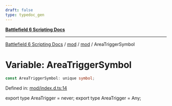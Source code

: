 ```yaml
---
draft: false
type: typedoc_gen
---
```


[**Battlefield 6 Scripting Docs**](../../../_index.md)

***

[Battlefield 6 Scripting Docs](../../../_index.md) / [mod](../../_index.md) / [mod](../_index.md) / AreaTriggerSymbol

# Variable: AreaTriggerSymbol

```ts
const AreaTriggerSymbol: unique symbol;
```

Defined in: [mod/index.d.ts:14](https://github.com/battlefield-portal-community/portal-docs/blob/6d87e21c5922a3efb03c634dbe98e5fe6e797672/generators/santiago/mod/index.d.ts#L14)

export type AreaTrigger = never;
export type AreaTrigger = Any;

